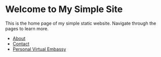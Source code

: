 # Welcome to My Simple Site

This is the home page of my simple static website. Navigate through the pages to learn more.

- [About](/about/index.md)
- [Contact](/contact/index.md)
- [Personal Virtual Embassy](/personal_virtual_embassy/index.md)
